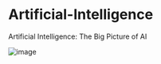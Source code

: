 # Artificial-Intelligence
Artificial Intelligence: The Big Picture of AI

![image](https://user-images.githubusercontent.com/40399697/209483764-4b77d77d-f7bf-4943-9a48-ba9eec711d34.png)
